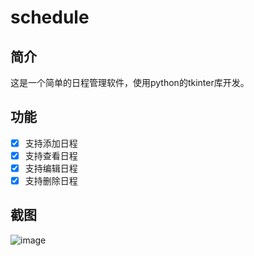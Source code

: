 # schedule
## 简介
这是一个简单的日程管理软件，使用python的tkinter库开发。
## 功能
- [x] 支持添加日程
- [x] 支持查看日程
- [x] 支持编辑日程
- [x] 支持删除日程
## 截图
![image](https://github.com/liuxinyu95/awesome-python3-webapp/blob/master/schedule/schedule.png)
